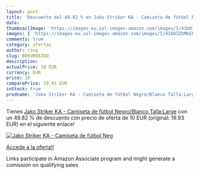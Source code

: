 ```yaml
---
layout: post
title: 'Descuento del 49.82 % en Jako Striker KA - Camiseta de fútbol Neg'
date: 
thumbnailImage: 'https://images-eu.ssl-images-amazon.com/images/I/41bO3ZhMkEL._SL200_.jpg'
images: [ 'https://images-eu.ssl-images-amazon.com/images/I/41bO3ZhMkEL._SL200_.jpg' ]
comments: true
category: ofertas
author: ring
slug: B00VMOEZUO
description:
actualPrice: 10 EUR
currency: EUR
price: 10
comparePrice: 19.93 EUR
inStock: true
prodname: 'Jako Striker KA - Camiseta de fútbol Negro/Blanco Talla:Large'
---
```


Tienes [Jako Striker KA - Camiseta de fútbol Negro/Blanco Talla:Large](https://www.amazon.es/dp/B00VMOEZUO/?tag=tolees-21) con un 49.82 % de descuento con precio de oferta de 10 EUR (original: 19.93 EUR) en el siguiente enlace!

[![Jako Striker KA - Camiseta de fútbol Neg](https://images-eu.ssl-images-amazon.com/images/I/41bO3ZhMkEL._SL200_.jpg)](https://www.amazon.es/dp/B00VMOEZUO/?tag=tolees-21)

[Accede a la oferta!!](https://www.amazon.es/dp/B00VMOEZUO/?tag=tolees-21)

Links participate in Amazon Associate program and might generate a comission on qualifying sales


